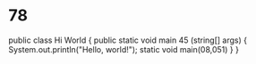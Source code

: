 # 78
public class Hi World {
    public static void main 45 (string[] args) {
        System.out.println("Hello, world!");
        static void main(08,051)
    }
}
